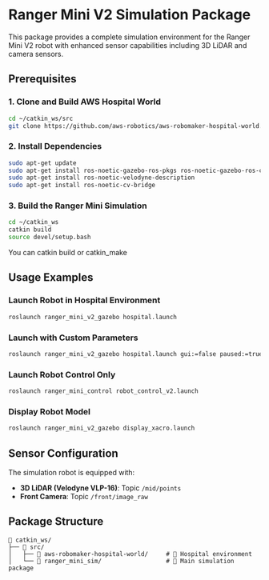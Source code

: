 # Ranger Mini V2 Simulation Package

This package provides a complete simulation environment for the Ranger Mini V2 robot with enhanced sensor capabilities including 3D LiDAR and camera sensors.

## Prerequisites

### 1. Clone and Build AWS Hospital World
```bash
cd ~/catkin_ws/src
git clone https://github.com/aws-robotics/aws-robomaker-hospital-world.git
```

### 2. Install Dependencies
```bash
sudo apt-get update
sudo apt-get install ros-noetic-gazebo-ros-pkgs ros-noetic-gazebo-ros-control
sudo apt-get install ros-noetic-velodyne-description
sudo apt-get install ros-noetic-cv-bridge
```

### 3. Build the Ranger Mini Simulation
```bash
cd ~/catkin_ws
catkin build 
source devel/setup.bash
```
You can catkin build or catkin_make

## Usage Examples

### Launch Robot in Hospital Environment
```bash
roslaunch ranger_mini_v2_gazebo hospital.launch
```

### Launch with Custom Parameters
```bash
roslaunch ranger_mini_v2_gazebo hospital.launch gui:=false paused:=true
```

### Launch Robot Control Only
```bash
roslaunch ranger_mini_control robot_control_v2.launch
```

### Display Robot Model
```bash
roslaunch ranger_mini_v2_gazebo display_xacro.launch
```

## Sensor Configuration

The simulation robot is equipped with:
- **3D LiDAR (Velodyne VLP-16)**: Topic `/mid/points`
- **Front Camera**: Topic `/front/image_raw`



## Package Structure

```
📁 catkin_ws/
├── 📁 src/
│   ├── 📁 aws-robomaker-hospital-world/     # 🏥 Hospital environment
│   └── 📁 ranger_mini_sim/                  # 🤖 Main simulation package
```